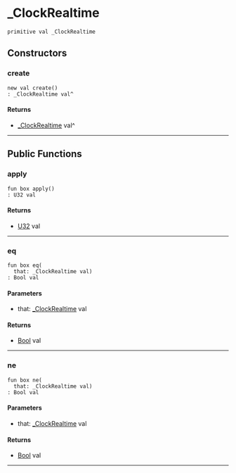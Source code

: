 # _ClockRealtime

```pony
primitive val _ClockRealtime
```

## Constructors

### create

```pony
new val create()
: _ClockRealtime val^
```

#### Returns

* [_ClockRealtime](time-_ClockRealtime) val^

---

## Public Functions

### apply

```pony
fun box apply()
: U32 val
```

#### Returns

* [U32](builtin-U32) val

---

### eq

```pony
fun box eq(
  that: _ClockRealtime val)
: Bool val
```
#### Parameters

*   that: [_ClockRealtime](time-_ClockRealtime) val

#### Returns

* [Bool](builtin-Bool) val

---

### ne

```pony
fun box ne(
  that: _ClockRealtime val)
: Bool val
```
#### Parameters

*   that: [_ClockRealtime](time-_ClockRealtime) val

#### Returns

* [Bool](builtin-Bool) val

---

